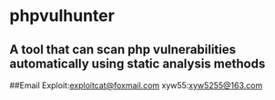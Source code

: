 # phpvulhunter
A tool that can scan php vulnerabilities automatically using static analysis methods
------
##Email
Exploit:exploitcat@foxmail.com
xyw55:xyw5255@163.com
